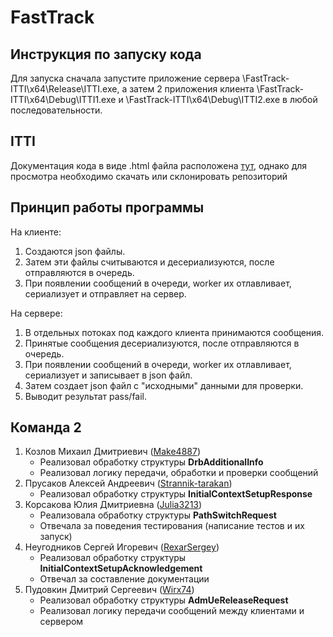 # FastTrack

## Инструкция по запуску кода

Для запуска сначала запустите приложение сервера \FastTrack-ITTI\x64\Release\ITTI.exe, а затем 2 приложения клиента \FastTrack-ITTI\x64\Debug\ITTI1.exe и \FastTrack-ITTI\x64\Debug\ITTI2.exe в любой последовательности.

## ITTI

Документация кода в виде .html файла расположена [тут](https://github.com/RexarSergey/FastTrack-ITTI/blob/master/ITTI/docs/html/index.html), однако для просмотра необходимо скачать или склонировать репозиторий

## Принцип работы программы
На клиенте:
1. Создаются json файлы.
2. Затем эти файлы считываются и десериализуются, после отправляются в очередь.
3. При появлении сообщений в очереди, worker их отлавливает, сериализует и отправляет на сервер.

На сервере:
1. В отдельных потоках под каждого клиента принимаются сообщения.
2. Принятые сообщения десериализуются, после отправляются в очередь.
3. При появлении сообщений в очереди, worker их отлавливает, сериализует и записывает в json файл.
4. Затем создает json файл с "исходными" данными для проверки.
5. Выводит результат pass/fail.

## Команда 2

1. Козлов Михаил Дмитриевич ([Make4887](https://github.com/Make4887))
   - Реализовал обработку структуры **DrbAdditionalInfo**
   - Реализовал логику передачи, обработки и проверки сообщений
2. Прусаков Алексей Андреевич ([Strannik-tarakan](https://github.com/Strannik-tarakan))
   - Реализовал обработку структуры **InitialContextSetupResponse**
3. Корсакова Юлия Дмитриевна ([Julia3213](https://github.com/Julia3213))
   - Реализовала обработку структуры **PathSwitchRequest**
   - Отвечала за поведения тестирования (написание тестов и их запуск)
5. Неугодников Сергей Игоревич ([RexarSergey](https://github.com/RexarSergey))
   - Реализовал обработку структуры **InitialContextSetupAcknowledgement**
   - Отвечал за составление документации
7. Пудовкин Дмитрий Сергеевич ([Wirx74](https://github.com/Wirx74))
   - Реализовал обработку структуры **AdmUeReleaseRequest**
   - Реализовал логику передачи сообщений между клиентами и сервером
